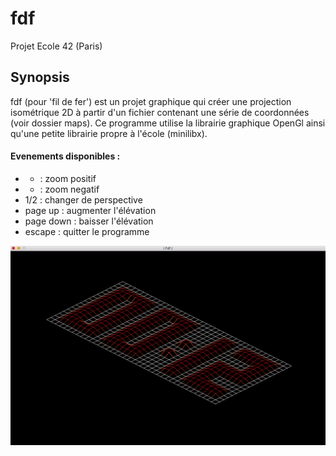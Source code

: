 # fdf
  
Projet Ecole 42 (Paris)
  
## Synopsis
  
fdf (pour 'fil de fer') est un projet graphique qui créer une projection isométrique 2D à partir d'un fichier contenant une série de coordonnées (voir dossier maps). Ce programme utilise la librairie graphique OpenGl ainsi qu'une petite librairie propre à l'école (minilibx).
  
#### Evenements disponibles :
* + : zoom positif
* - : zoom negatif
* 1/2 : changer de perspective
* page up : augmenter l'élévation
* page down : baisser l'élévation
* escape : quitter le programme
  
![exemple de rendu](./img/clock.png)
